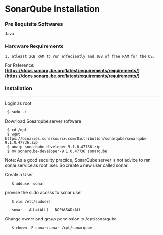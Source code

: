 # SonarQube Installation

### Pre Requisite Softwares
    Java

### Hardware Requirements
    1. atleast 2GB RAM to run effeciently and 1GB of free RAM for the OS.

For Reference: **[https://docs.sonarqube.org/latest/requirements/requirements/](https://docs.sonarqube.org/latest/requirements/requirements/)**



### Installation
---
Login as root 

 ```
  $ sudo -i
 ```

Download Sonarqube server software
 ```
  $ cd /opt
  $ wget https://binaries.sonarsource.com/Distribution/sonarqube/sonarqube-9.1.0.47736.zip
  $ unzip sonarqube-developer-9.1.0.47736.zip
  $ mv sonarqube-developer-9.1.0.47736 sonarqube 
 ```

Note: As a good security practice, SonarQube server is not advice to run sonar service as root user. So create a new user called sonar.

Create a User
 ~~~
    $ adduser sonar
 ~~~

provide the sudo access to sonar user
 ~~~
    $ vim /etc/sudoers

    sonar   ALL=(ALL)   NOPASSWD:ALL
 ~~~

Change owner and group permission to /opt/sonarqube
 ~~~
    $ chown -R sonar:sonar /opt/sonarqube
 ~~~





  
